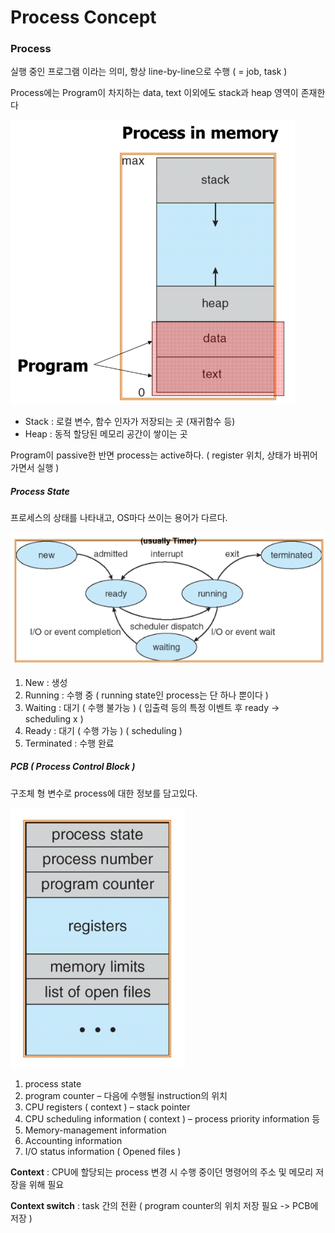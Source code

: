 # Process Concept

### Process

실행 중인 프로그램 이라는 의미, 항상 line-by-line으로 수행 ( = job, task )

Process에는 Program이 차지하는 data, text 이외에도 stack과 heap 영역이 존재한다

![process](./img/process.png)

- Stack : 로컬 변수, 함수 인자가 저장되는 곳 (재귀함수 등)
- Heap : 동적 할당된 메모리 공간이 쌓이는 곳

Program이 passive한 반면 process는 active하다. ( register 위치, 상태가 바뀌어가면서 실행 )

##### Process State

프로세스의 상태를 나타내고, OS마다 쓰이는 용어가 다르다.

![process state](./img/process_states.png)

1. New : 생성
2. Running : 수행 중 ( running state인 process는 단 하나 뿐이다 )
3. Waiting : 대기 ( 수행 불가능 ) ( 입출력 등의 특정 이벤트 후 ready -&gt; scheduling x )
4. Ready : 대기 ( 수행 가능 ) ( scheduling )
5. Terminated : 수행 완료

##### PCB ( Process Control Block )

구조체 형 변수로 process에 대한 정보를 담고있다.

![PCB](./img/PCB.png)

1. process state
2. program counter – 다음에 수행될 instruction의 위치
3. CPU registers ( context ) – stack pointer
4. CPU scheduling information ( context ) – process priority information 등
5. Memory-management information
6. Accounting information
7. I/O status information ( Opened files )

**Context** : CPU에 할당되는 process 변경 시 수행 중이던 명령어의 주소 및 메모리 저장을 위해 필요

**Context switch** : task 간의 전환 ( program counter의 위치 저장 필요 -&gt; PCB에 저장 )